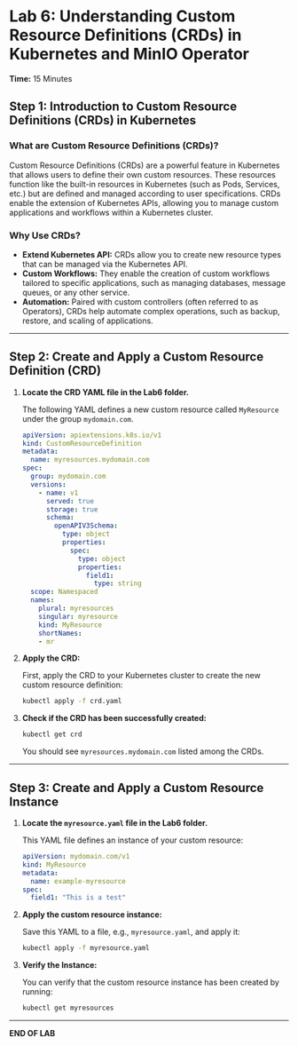 # Lab 6: Understanding Custom Resource Definitions (CRDs) in Kubernetes and MinIO Operator

**Time:** 15 Minutes

## Step 1: Introduction to Custom Resource Definitions (CRDs) in Kubernetes

### What are Custom Resource Definitions (CRDs)?
Custom Resource Definitions (CRDs) are a powerful feature in Kubernetes that allows users to define their own custom resources. These resources function like the built-in resources in Kubernetes (such as Pods, Services, etc.) but are defined and managed according to user specifications. CRDs enable the extension of Kubernetes APIs, allowing you to manage custom applications and workflows within a Kubernetes cluster.

### Why Use CRDs?
- **Extend Kubernetes API:** CRDs allow you to create new resource types that can be managed via the Kubernetes API.
- **Custom Workflows:** They enable the creation of custom workflows tailored to specific applications, such as managing databases, message queues, or any other service.
- **Automation:** Paired with custom controllers (often referred to as Operators), CRDs help automate complex operations, such as backup, restore, and scaling of applications.

---

## Step 2: Create and Apply a Custom Resource Definition (CRD)

1. **Locate the CRD YAML file in the Lab6 folder.**

    The following YAML defines a new custom resource called `MyResource` under the group `mydomain.com`.

    ```yaml
    apiVersion: apiextensions.k8s.io/v1
    kind: CustomResourceDefinition
    metadata:
      name: myresources.mydomain.com
    spec:
      group: mydomain.com
      versions:
        - name: v1
          served: true
          storage: true
          schema:
            openAPIV3Schema:
              type: object
              properties:
                spec:
                  type: object
                  properties:
                    field1:
                      type: string
      scope: Namespaced
      names:
        plural: myresources
        singular: myresource
        kind: MyResource
        shortNames:
        - mr
    ```

2. **Apply the CRD:**

    First, apply the CRD to your Kubernetes cluster to create the new custom resource definition:

    ```bash
    kubectl apply -f crd.yaml
    ```

3. **Check if the CRD has been successfully created:**

    ```bash
    kubectl get crd
    ```

    You should see `myresources.mydomain.com` listed among the CRDs.

---

## Step 3: Create and Apply a Custom Resource Instance

1. **Locate the `myresource.yaml` file in the Lab6 folder.**

    This YAML file defines an instance of your custom resource:

    ```yaml
    apiVersion: mydomain.com/v1
    kind: MyResource
    metadata:
      name: example-myresource
    spec:
      field1: "This is a test"
    ```

2. **Apply the custom resource instance:**

    Save this YAML to a file, e.g., `myresource.yaml`, and apply it:

    ```bash
    kubectl apply -f myresource.yaml
    ```

3. **Verify the Instance:**

    You can verify that the custom resource instance has been created by running:

    ```bash
    kubectl get myresources
    ```

---

**END OF LAB**
